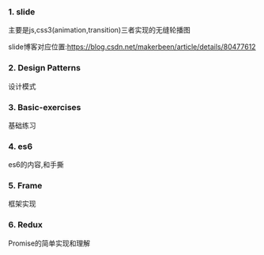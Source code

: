 ### 1. slide
主要是js,css3(animation,transition)三者实现的无缝轮播图

slide博客对应位置:https://blog.csdn.net/makerbeen/article/details/80477612

### 2. Design Patterns
设计模式

### 3. Basic-exercises
基础练习

### 4. es6
es6的内容,和手撕

### 5. Frame
框架实现

### 6. Redux
Promise的简单实现和理解

